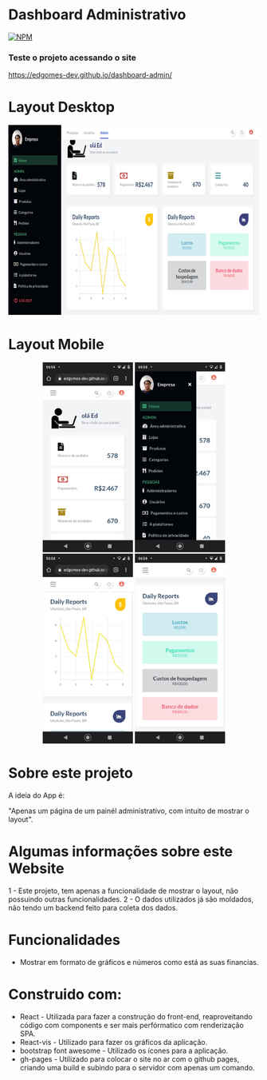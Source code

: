 # Dashboard Administrativo
[![NPM](https://img.shields.io/npm/l/react)](https://github.com/edgomes-dev/dashboard-admin/blob/main/LICENSE)
### Teste o projeto acessando o site
https://edgomes-dev.github.io/dashboard-admin/

# Layout Desktop
<div align="center">
  <img height="380em" src="./src/assets/desktop.png" />
</div>

# Layout Mobile
<div align="center">
  <img height="380em" src="./src/assets/mobile-1.jpeg"/>
  <img height="380em" src="./src/assets/mobile-2.jpeg"/>
  <img height="380em" src="./src/assets/mobile-3.jpeg"/>
  <img height="380em" src="./src/assets/mobile-4.jpeg"/>
</div>

# Sobre este  projeto
A ideia do App é:

"Apenas um página de um painél administrativo, com intuito de mostrar o layout".

# Algumas informações sobre este Website

1 - Este projeto, tem apenas a funcionalidade de mostrar o layout, não possuindo outras funcionalidades.
2 - O dados utilizados já são moldados, não tendo um backend feito para coleta dos dados.

# Funcionalidades

* Mostrar em formato de gráficos e números como está as suas financias.

# Construido com:
* React - Utilizada para fazer a construção do front-end, reaproveitando código com components e ser mais perfórmatico com renderização SPA.
* React-vis - Utilizado para fazer os gráficos da aplicação.
* bootstrap font awesome - Utilizado os ícones para a aplicação.
* gh-pages - Utilizado para colocar o site no ar com o github pages, criando uma build e subindo para o servidor com apenas um comando.
